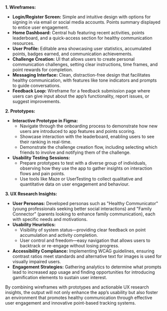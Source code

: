 **1. Wireframes:**
   - **Login/Register Screen:** Simple and intuitive design with options for signing in via email or social media accounts. Points summary displayed to entice user engagement.
   - **Home Dashboard:** Central hub featuring recent activities, points leaderboard, and a quick-access section for healthy communication resources.
   - **User Profile:** Editable area showcasing user statistics, accumulated points, badges earned, and communication achievements.
   - **Challenge Creation:** UI that allows users to create personal communication challenges, setting clear instructions, time frames, and point rewards for completion.
   - **Messaging Interface:** Clean, distraction-free design that facilitates healthy communication, with features like tone indicators and prompts to guide conversations.
   - **Feedback Loop:** Wireframe for a feedback submission page where users can give input about the app’s functionality, report issues, or suggest improvements.

**2. Prototypes:**
   - **Interactive Prototype in Figma:**
     - Navigate through the onboarding process to demonstrate how new users are introduced to app features and points scoring.
     - Showcase interaction with the leaderboard, enabling users to see their ranking in real-time.
     - Demonstrate the challenge creation flow, including selecting which friends to involve and notifying them of the challenge.
   - **Usability Testing Sessions:**
     - Prepare prototypes to test with a diverse group of individuals, observing how they use the app to gather insights on interaction flows and pain points.
     - Use tools like Maze or UserTesting to collect qualitative and quantitative data on user engagement and behaviour.

**3. UX Research Insights:**
   - **User Personas:** Developed personas such as "Healthy Communicator" (young professionals seeking better social interactions) and "Family Connector" (parents looking to enhance family communication), each with specific needs and motivations.
   - **Usability Heuristics:** 
     - Visibility of system status—providing clear feedback on point accumulation and activity completion.
     - User control and freedom—easy navigation that allows users to backtrack or re-engage without losing progress.
   - **Accessibility Compliance:** Implementing WCAG guidelines, ensuring contrast ratios meet standards and alternative text for images is used for visually impaired users.
   - **Engagement Strategies:** Gathering analytics to determine what prompts lead to increased app usage and finding opportunities for introducing gamification elements to sustain user interest.

By combining wireframes with prototypes and actionable UX research insights, the output will not only enhance the app’s usability but also foster an environment that promotes healthy communication through effective user engagement and innovative point-based tracking systems.